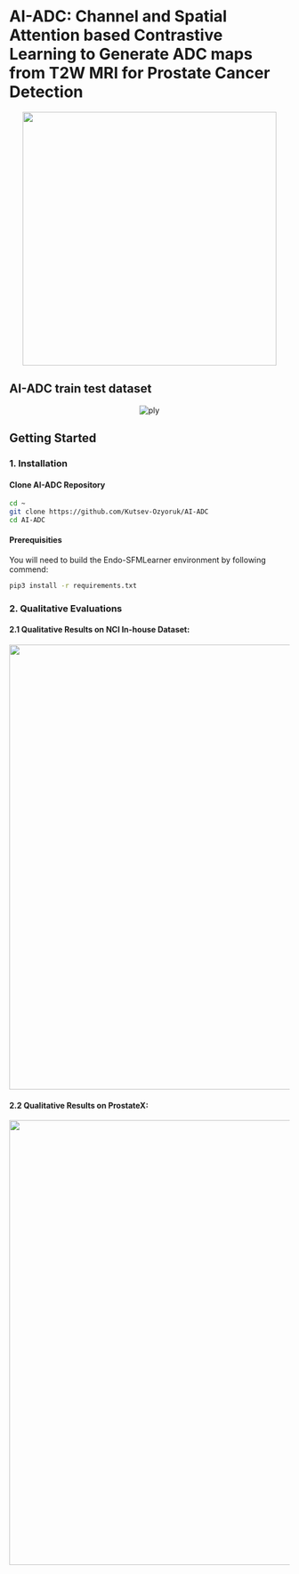 # AI-ADC: Channel and Spatial Attention based Contrastive Learning to Generate ADC maps from T2W MRI for Prostate Cancer Detection
<p align="center">
<img align="center"  src='imgs/EndoSLAM_Logo.jpeg' width=456/> 
</p>

## AI-ADC train test dataset

<p align="center">
  <img src="imgs/ply2.gif" alt="ply" />
</p>

## Getting Started

### 1. Installation

#### Clone AI-ADC Repository

```bash
cd ~
git clone https://github.com/Kutsev-Ozyoruk/AI-ADC
cd AI-ADC
```

#### Prerequisities

You will need to build the Endo-SFMLearner environment by following commend:

```bash
pip3 install -r requirements.txt
```

### 2. Qualitative Evaluations

#### 2.1 Qualitative Results on NCI In-house Dataset:

<p align="center">
<img src='imgs/real_stom_depth_fig.png' width=800/> 
</p>

#### 2.2 Qualitative Results on ProstateX:

<p align="center">
<img src='imgs/real_stom_depth_fig.png' width=800/> 
</p>

